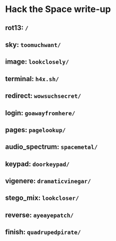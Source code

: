 # Hack the Space write-up

## rot13: `/`
## sky: `toomuchwant/`
## image: `lookclosely/`
## terminal: `h4x.sh/`
## redirect: `wowsuchsecret/`
## login: `goawayfromhere/`
## pages: `pagelookup/`
## audio_spectrum: `spacemetal/`
## keypad: `doorkeypad/`
## vigenere: `dramaticvinegar/`
## stego_mix: `lookcloser/`
## reverse: `ayeayepatch/`
## finish: `quadrupedpirate/`


